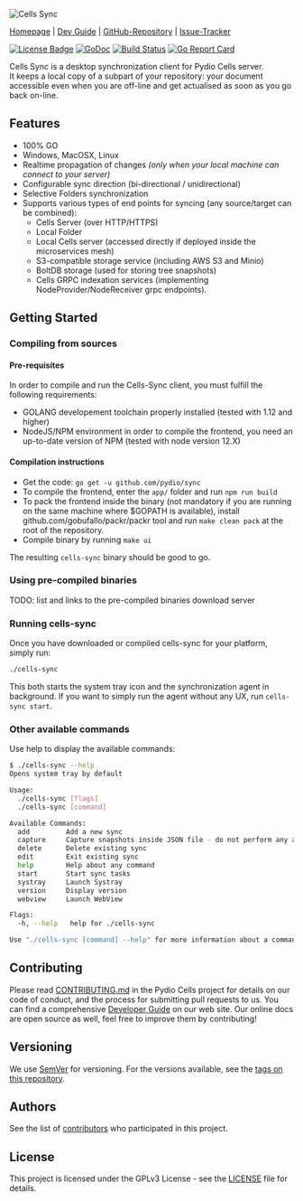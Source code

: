 ![Cells Sync](https://github.com/pydio/sync/blob/master/logo.png?raw=true)

[Homepage](https://pydio.com/) | [Dev Guide](https://pydio.com/en/docs/developer-guide) | [GitHub-Repository](https://github.com/pydio/sync) |
[Issue-Tracker](https://github.com/pydio/sync/issues)

[![License Badge](https://img.shields.io/badge/License-GPLv3-blue.svg)](LICENSE)
[![GoDoc](https://godoc.org/github.com/pydio/cells?status.svg)](https://godoc.org/github.com/pydio/sync)
[![Build Status](https://travis-ci.org/pydio/sync.svg?branch=master)](https://travis-ci.org/pydio/sync)
[![Go Report Card](https://goreportcard.com/badge/github.com/pydio/sync?rand=1)](https://goreportcard.com/report/github.com/pydio/sync)

Cells Sync is a desktop synchronization client for Pydio Cells server.  
It keeps a local copy of a subpart of your repository: your document accessible even when you are off-line and get actualised as soon as you go back on-line.

## Features

- 100% GO
- Windows, MacOSX, Linux
- Realtime propagation of changes _(only when your local machine can connect to your server)_
- Configurable sync direction (bi-directional / unidirectional)
- Selective Folders synchronization
- Supports various types of end points for syncing (any source/target can be combined):
  - Cells Server (over HTTP/HTTPS)
  - Local Folder
  - Local Cells server (accessed directly if deployed inside the microservices mesh)
  - S3-compatible storage service (including AWS S3 and Minio)
  - BoltDB storage (used for storing tree snapshots)
  - Cells GRPC indexation services (implementing NodeProvider/NodeReceiver grpc endpoints).

## Getting Started

### Compiling from sources

#### Pre-requisites

In order to compile and run the Cells-Sync client, you must fulfill the following requirements:

- GOLANG developement toolchain properly installed (tested with 1.12 and higher)
- NodeJS/NPM environment in order to compile the frontend, you need an up-to-date version of NPM (tested with node version 12.X)

#### Compilation instructions

- Get the code: `go get -u github.com/pydio/sync`
- To compile the frontend, enter the `app/` folder and run `npm run build`
- To pack the frontend inside the binary (not mandatory if you are running on the same machine where $GOPATH is available), install github.com/gobufallo/packr/packr tool and run `make clean pack` at the root of the repository.
- Compile binary by running `make ui`

The resulting `cells-sync` binary should be good to go.

### Using pre-compiled binaries

TODO: list and links to the pre-compiled binaries download server

### Running cells-sync

Once you have downloaded or compiled cells-sync for your platform, simply run:

```sh
./cells-sync
```

This both starts the system tray icon and the synchronization agent in background. If you want to simply run the agent without any UX, run `cells-sync start`.

### Other available commands

Use help to display the available commands:

```sh
$ ./cells-sync --help
Opens system tray by default

Usage:
  ./cells-sync [flags]
  ./cells-sync [command]

Available Commands:
  add         Add a new sync
  capture     Capture snapshots inside JSON file - do not perform any actual tasks
  delete      Delete existing sync
  edit        Exit existing sync
  help        Help about any command
  start       Start sync tasks
  systray     Launch Systray
  version     Display version
  webview     Launch WebView

Flags:
  -h, --help   help for ./cells-sync

Use "./cells-sync [command] --help" for more information about a command.
```

## Contributing

Please read [CONTRIBUTING.md](https://github.com/pydio/cells/blob/master/CONTRIBUTING.md) in the Pydio Cells project for details on our code of conduct, and the process for submitting pull requests to us. You can find a comprehensive [Developer Guide](https://pydio.com/en/docs/developer-guide) on our web site. Our online docs are open source as well, feel free to improve them by contributing!

## Versioning

We use [SemVer](http://semver.org/) for versioning. For the versions available, see the [tags on this repository](https://github.com/pydio/sync/tags).

## Authors

See the list of [contributors](https://github.com/pydio/sync/graphs/contributors) who participated in this project.

## License

This project is licensed under the GPLv3 License - see the [LICENSE](LICENSE) file for details.
